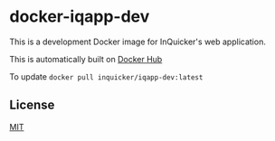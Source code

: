 # docker-iqapp-dev

This is a development Docker image for InQuicker's web application.

This is automatically built on [Docker Hub](https://hub.docker.com/r/inquicker/iqapp-dev/)

To update `docker pull inquicker/iqapp-dev:latest`

## License

[MIT](http://opensource.org/licenses/MIT)
